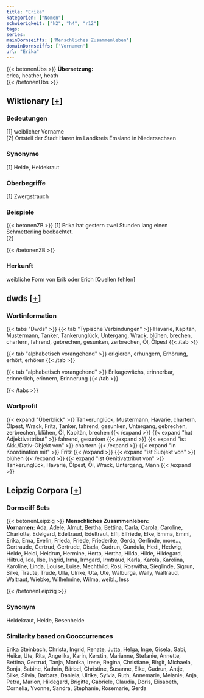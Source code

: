```yaml
---
title: "Erika"
kategorien: ["Nomen"]
schwierigkeit: ["k2", "h4", "r12"]
tags:
series:
mainDornseiffs: ['Menschliches Zusammenleben']
domainDornseiffs: ['Vornamen']
url: "Erika"
---
```


{{< betonenÜbs >}}
**Übersetzung:**  
erica, heather, heath  
{{< /betonenÜbs >}}

## Wiktionary [[+](https://de.wiktionary.org/wiki/Erika)]

### Bedeutungen
[1] weiblicher Vorname  
[2] Ortsteil der Stadt Haren im Landkreis Emsland in Niedersachsen  

### Synonyme
[1] Heide, Heidekraut  

### Oberbegriffe
[1] Zwergstrauch  

### Beispiele
{{< betonenZB >}}
[1] Erika hat gestern zwei Stunden lang einen Schmetterling beobachtet.  
[2]  

{{< /betonenZB >}}
### Herkunft
weibliche Form von Erik oder Erich [Quellen fehlen]  



## dwds [[+](https://www.dwds.de/wb/Erika)]

### Wortinformation
{{< tabs "Dwds" >}}
{{< tab "Typische Verbindungen" >}}
Havarie, Kapitän, Mustermann, Tanker, Tankerunglück, Untergang, Wrack, blühen, brechen, chartern, fahrend, gebrechen, gesunken, zerbrechen, Öl, Ölpest
{{< /tab >}}

{{< tab "alphabetisch vorangehend" >}}
erigieren, erhungern, Erhörung, erhört, erhören
{{< /tab >}}

{{< tab "alphabetisch vorangehend" >}}
Erikagewächs, erinnerbar, erinnerlich, erinnern, Erinnerung
{{< /tab >}}

{{< /tabs >}}

### Wortprofil
{{< expand "Überblick" >}} Tankerunglück, Mustermann, Havarie, chartern, Ölpest, Wrack, Fritz, Tanker, fahrend, gesunken, Untergang, gebrechen, zerbrechen, blühen, Öl, Kapitän, brechen {{< /expand >}}
{{< expand "hat Adjektivattribut" >}} fahrend, gesunken {{< /expand >}}
{{< expand "ist Akk./Dativ-Objekt von" >}} chartern {{< /expand >}}
{{< expand "in Koordination mit" >}} Fritz {{< /expand >}}
{{< expand "ist Subjekt von" >}} blühen {{< /expand >}}
{{< expand "ist Genitivattribut von" >}} Tankerunglück, Havarie, Ölpest, Öl, Wrack, Untergang, Mann {{< /expand >}}

## Leipzig Corpora [[+](https://corpora.uni-leipzig.de/en/res?word=Erika&corpusId=deu_newscrawl-public_2018)]

### Dornseiff Sets
{{< betonenLeipzig >}}
**Menschliches Zusammenleben:**  
**Vornamen:** Ada, Adele, Almut, Bertha, Bettina, Carla, Carola, Caroline, Charlotte, Edelgard, Edeltraud, Edeltraut, Elfi, Elfriede, Elke, Emma, Emmi, Erika, Erna, Evelin, Frieda, Friede, Friederike, Gerda, Gerlinde, more..., Gertraude, Gertrud, Gertrude, Gisela, Gudrun, Gundula, Hedi, Hedwig, Heide, Heidi, Heidrun, Hermine, Herta, Hertha, Hilda, Hilde, Hildegard, Hiltrud, Ida, Ilse, Ingrid, Irma, Irmgard, Irmtraud, Karla, Karola, Karolina, Karoline, Linda, Louise, Luise, Mechthild, Rosi, Roswitha, Sieglinde, Sigrun, Silke, Traute, Trude, Ulla, Ulrike, Uta, Ute, Walburga, Wally, Waltraud, Waltraut, Wiebke, Wilhelmine, Wilma, weibl., less  

{{< /betonenLeipzig >}}

### Synonym
Heidekraut, Heide, Besenheide


### Similarity based on Cooccurrences
Erika Steinbach, Christa, Ingrid, Renate, Jutta, Helga, Inge, Gisela, Gabi, Heike, Ute, Rita, Angelika, Karin, Kerstin, Marianne, Stefanie, Annette, Bettina, Gertrud, Tanja, Monika, Irene, Regina, Christiane, Birgit, Michaela, Sonja, Sabine, Kathrin, Bärbel, Christine, Susanne, Elke, Gudrun, Antje, Silke, Silvia, Barbara, Daniela, Ulrike, Sylvia, Ruth, Annemarie, Melanie, Anja, Petra, Marion, Hildegard, Brigitte, Gabriele, Claudia, Doris, Elisabeth, Cornelia, Yvonne, Sandra, Stephanie, Rosemarie, Gerda

